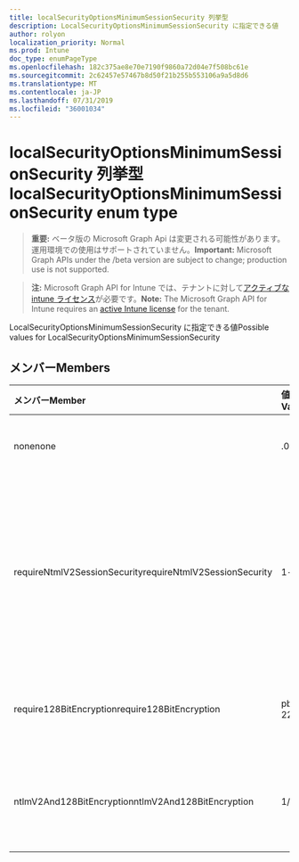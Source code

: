 ```yaml
---
title: localSecurityOptionsMinimumSessionSecurity 列挙型
description: LocalSecurityOptionsMinimumSessionSecurity に指定できる値
author: rolyon
localization_priority: Normal
ms.prod: Intune
doc_type: enumPageType
ms.openlocfilehash: 182c375ae8e70e7190f9860a72d04e7f508bc61e
ms.sourcegitcommit: 2c62457e57467b8d50f21b255b553106a9a5d8d6
ms.translationtype: MT
ms.contentlocale: ja-JP
ms.lasthandoff: 07/31/2019
ms.locfileid: "36001034"
---
```

# <a name="localsecurityoptionsminimumsessionsecurity-enum-type"></a><span data-ttu-id="bae03-103">localSecurityOptionsMinimumSessionSecurity 列挙型</span><span class="sxs-lookup"><span data-stu-id="bae03-103">localSecurityOptionsMinimumSessionSecurity enum type</span></span>

> <span data-ttu-id="bae03-104">**重要:** ベータ版の Microsoft Graph Api は変更される可能性があります。運用環境での使用はサポートされていません。</span><span class="sxs-lookup"><span data-stu-id="bae03-104">**Important:** Microsoft Graph APIs under the /beta version are subject to change; production use is not supported.</span></span>

> <span data-ttu-id="bae03-105">**注:** Microsoft Graph API for Intune では、テナントに対して[アクティブな intune ライセンス](https://go.microsoft.com/fwlink/?linkid=839381)が必要です。</span><span class="sxs-lookup"><span data-stu-id="bae03-105">**Note:** The Microsoft Graph API for Intune requires an [active Intune license](https://go.microsoft.com/fwlink/?linkid=839381) for the tenant.</span></span>

<span data-ttu-id="bae03-106">LocalSecurityOptionsMinimumSessionSecurity に指定できる値</span><span class="sxs-lookup"><span data-stu-id="bae03-106">Possible values for LocalSecurityOptionsMinimumSessionSecurity</span></span>

## <a name="members"></a><span data-ttu-id="bae03-107">メンバー</span><span class="sxs-lookup"><span data-stu-id="bae03-107">Members</span></span>
|<span data-ttu-id="bae03-108">メンバー</span><span class="sxs-lookup"><span data-stu-id="bae03-108">Member</span></span>|<span data-ttu-id="bae03-109">値</span><span class="sxs-lookup"><span data-stu-id="bae03-109">Value</span></span>|<span data-ttu-id="bae03-110">説明</span><span class="sxs-lookup"><span data-stu-id="bae03-110">Description</span></span>|
|:---|:---|:---|
|<span data-ttu-id="bae03-111">none</span><span class="sxs-lookup"><span data-stu-id="bae03-111">none</span></span>|<span data-ttu-id="bae03-112">.0</span><span class="sxs-lookup"><span data-stu-id="bae03-112">0</span></span>|<span data-ttu-id="bae03-113">LM & NTLM 応答を送信する</span><span class="sxs-lookup"><span data-stu-id="bae03-113">Send LM & NTLM responses</span></span>|
|<span data-ttu-id="bae03-114">requireNtmlV2SessionSecurity</span><span class="sxs-lookup"><span data-stu-id="bae03-114">requireNtmlV2SessionSecurity</span></span>|<span data-ttu-id="bae03-115">1-d</span><span class="sxs-lookup"><span data-stu-id="bae03-115">1</span></span>|<span data-ttu-id="bae03-116">LM & NTLM を送信する-ネゴシエートされる場合は NTLMv2 セッションセキュリティを使用する</span><span class="sxs-lookup"><span data-stu-id="bae03-116">Send LM & NTLM-use NTLMv2 session security if negotiated</span></span>|
|<span data-ttu-id="bae03-117">require128BitEncryption</span><span class="sxs-lookup"><span data-stu-id="bae03-117">require128BitEncryption</span></span>|<span data-ttu-id="bae03-118">pbm-2</span><span class="sxs-lookup"><span data-stu-id="bae03-118">2</span></span>|<span data-ttu-id="bae03-119">LM & NTLM 応答のみを送信する</span><span class="sxs-lookup"><span data-stu-id="bae03-119">Send LM & NTLM responses only</span></span>|
|<span data-ttu-id="bae03-120">ntlmV2And128BitEncryption</span><span class="sxs-lookup"><span data-stu-id="bae03-120">ntlmV2And128BitEncryption</span></span>|<span data-ttu-id="bae03-121">1/3</span><span class="sxs-lookup"><span data-stu-id="bae03-121">3</span></span>|<span data-ttu-id="bae03-122">LM & NTLMv2 応答のみを送信する</span><span class="sxs-lookup"><span data-stu-id="bae03-122">Send LM & NTLMv2 responses only</span></span>|





